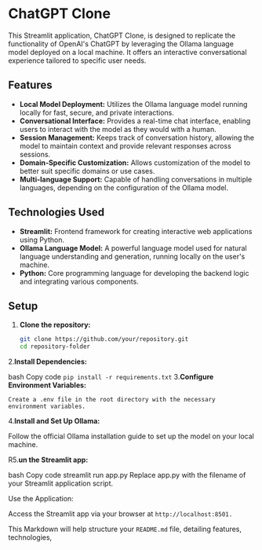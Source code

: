 
# ChatGPT Clone

This Streamlit application, ChatGPT Clone, is designed to replicate the functionality of OpenAI's ChatGPT by leveraging the Ollama language model deployed on a local machine. It offers an interactive conversational experience tailored to specific user needs.

## Features

- **Local Model Deployment:** Utilizes the Ollama language model running locally for fast, secure, and private interactions.
- **Conversational Interface:** Provides a real-time chat interface, enabling users to interact with the model as they would with a human.
- **Session Management:** Keeps track of conversation history, allowing the model to maintain context and provide relevant responses across sessions.
- **Domain-Specific Customization:** Allows customization of the model to better suit specific domains or use cases.
- **Multi-language Support:** Capable of handling conversations in multiple languages, depending on the configuration of the Ollama model.

## Technologies Used

- **Streamlit:** Frontend framework for creating interactive web applications using Python.
- **Ollama Language Model:** A powerful language model used for natural language understanding and generation, running locally on the user's machine.
- **Python:** Core programming language for developing the backend logic and integrating various components.

## Setup

1. **Clone the repository:**

   ```bash
   git clone https://github.com/your/repository.git
   cd repository-folder


2.**Install Dependencies:**

bash
Copy code
```pip install -r requirements.txt```
3.**Configure Environment Variables:**

```Create a .env file in the root directory with the necessary environment variables.```

4.**Install and Set Up Ollama:**

Follow the official Ollama installation guide to set up the model on your local machine.

R5.**un the Streamlit app:**

bash
Copy code
streamlit run app.py
Replace app.py with the filename of your Streamlit application script.

Use the Application:

Access the Streamlit app via your browser at ```http://localhost:8501.```



This Markdown will help structure your `README.md` file, detailing features, technologies, 
